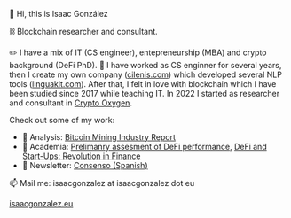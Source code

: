 👋 Hi, this is Isaac González

⛓️ Blockchain researcher and consultant.

✏️ I have a mix of IT (CS engineer), entepreneurship (MBA) and crypto background (DeFi PhD). 
🌱 I have worked as CS enginner for several years, then I create my own company ([cilenis.com](https://cilenis.com)) which developed several NLP tools ([linguakit.com](https://linguakit.com)). After that, I felt in love with blockchain which I have been studied since 2017 while teaching IT. In 2022 I started as researcher and consultant in [Crypto Oxygen](https://crypto-oxygen.com).

Check out some of my work:
- 📘 Analysis: [Bitcoin Mining Industry Report](https://crypto-oxygen.com/wp-content/uploads/2022/12/2022_Crypto-Oxygen_Bitcoin-Mining-Industry-Report.pdf)
- 📗 Academia: [Prelimanry assesment of DeFi performance](https://www.sciencedirect.com/science/article/pii/S0040162522002669), [
DeFi and Start-Ups: Revolution in Finance](https://link.springer.com/chapter/10.1007/978-3-030-94058-4_10)
- 📕 Newsletter: [Consenso (Spanish) ](https://consenso.substack.com/)

📫 Mail me: isaacgonzalez at isaacgonzalez dot eu

[isaacgonzalez.eu](https://isaacgonzalez.eu)

